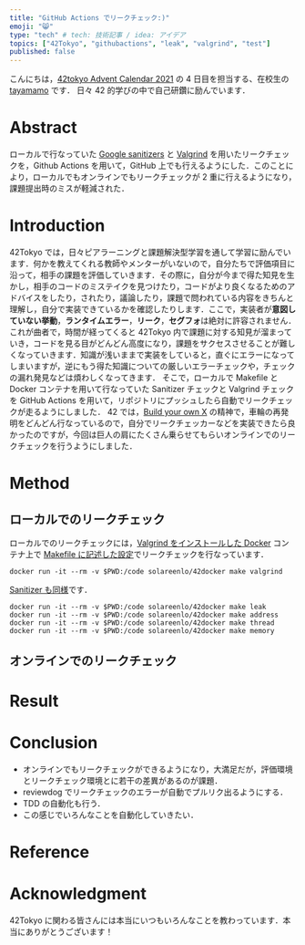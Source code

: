```yaml
---
title: "GitHub Actions でリークチェック:)"
emoji: "😸"
type: "tech" # tech: 技術記事 / idea: アイデア
topics: ["42Tokyo", "githubactions", "leak", "valgrind", "test"]
published: false
---
```


こんにちは，[42tokyo Advent Calendar 2021](https://qiita.com/advent-calendar/2021/42tokyo) の 4 日目を担当する、在校生の [tayamamo](https://profile.intra.42.fr/users/tayamamo) です．
日々 42 的学びの中で自己研鑽に励んでいます．


# Abstract
ローカルで行なっていた [Google sanitizers](https://github.com/google/sanitizers) と [Valgrind](https://valgrind.org/) を用いたリークチェックを，Github Actions を用いて，GitHub 上でも行えるようにした．このことにより，ローカルでもオンラインでもリークチェックが 2 重に行えるようになり，課題提出時のミスが軽減された．


# Introduction
42Tokyo では，日々ピアラーニングと課題解決型学習を通して学習に励んでいます．何かを教えてくれる教師やメンターがいないので，自分たちで評価項目に沿って，相手の課題を評価していきます．その際に，自分が今まで得た知見を生かし，相手のコードのミステイクを見つけたり，コードがより良くなるためのアドバイスをしたり，されたり，議論したり，課題で問われている内容をきちんと理解し，自分で実装できているかを確認したりします．ここで，実装者が**意図していない挙動**，**ランタイムエラー**，**リーク**，**セグフォ**は絶対に許容されません．これが曲者で，時間が経ってくると 42Tokyo 内で課題に対する知見が溜まっていき，コードを見る目がどんどん高度になり，課題をサクセスさせることが難しくなっていきます．知識が浅いままで実装をしていると，直ぐにエラーになってしまいますが，逆にもう得た知識についての厳しいエラーチェックや，チェックの漏れ発見などは煩わしくなってきます．
そこで，ローカルで Makefile と Docker コンテナを用いて行なっていた Sanitizer チェックと Valgrind チェックを GitHub Actions を用いて，リポジトリにプッシュしたら自動でリークチェックが走るようにしました．
42 では，[Build your own X](https://github.com/danistefanovic/build-your-own-x) の精神で，車輪の再発明をどんどん行なっているので，自分でリークチェッカーなどを実装できたら良かったのですが，今回は巨人の肩にたくさん乗らせてもらいオンラインでのリークチェックを行うようにしました．


# Method
## ローカルでのリークチェック
ローカルでのリークチェックには，[Valgrind をインストールした Docker](https://github.com/solareenlo/42docker/blob/450676fb6b0174a351ee7226feab5a1480546801/Dockerfile#L11) コンテナ上で [Makefile に記述した設定](https://github.com/solareenlo/42Old-CPP_Module_07/blob/be2756d750ff99212b3f73e38c1e3c36fb3159d8/ex02/Makefile#L68)でリークチェックを行なっています．
```shell:Terminal
docker run -it --rm -v $PWD:/code solareenlo/42docker make valgrind
```
[Sanitizer も同様](https://github.com/solareenlo/42Old-CPP_Module_07/blob/be2756d750ff99212b3f73e38c1e3c36fb3159d8/ex02/Makefile#L37)です．
```shell:Terminal
docker run -it --rm -v $PWD:/code solareenlo/42docker make leak
docker run -it --rm -v $PWD:/code solareenlo/42docker make address
docker run -it --rm -v $PWD:/code solareenlo/42docker make thread
docker run -it --rm -v $PWD:/code solareenlo/42docker make memory
```

## オンラインでのリークチェック


# Result


# Conclusion
- オンラインでもリークチェックができるようになり，大満足だが，評価環境とリークチェック環境とに若干の差異があるのが課題．
- reviewdog でリークチェックのエラーが自動でプルリク出るようにする．
- TDD の自動化も行う．
- この感じでいろんなことを自動化していきたい．


# Reference

# Acknowledgment
42Tokyo に関わる皆さんには本当にいつもいろんなことを教わっています．本当にありがとうございます！
